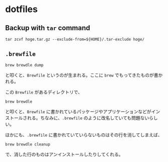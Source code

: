 dotfiles
========
Backup with `tar` command
-------------------------
```
tar zcvf hoge.tar.gz --exclude-from=${HOME}/.tar-exclude hoge/
```

`.brewfile`
-----------
```
brew brewdle dump
```

と叩くと、`Brewfile` というのが生まれる。ここに `brew` でもってきたものが書かれる。

この `Brewfile` があるディレクトリで、

```
brew brewdle
```

と叩くと、`Brewfile` に書かれているパッケージやアプリケーションなどがインストールされる。ちなみに、`.brewfile` のように改名していても問題ないらしい。

ほかにも、`.brewfile` に書かれていていらないものはその行を消してしまえば、

```
brew brewdle cleanup
```

で、消した行のものはアンインストールしたりしてくれる。
